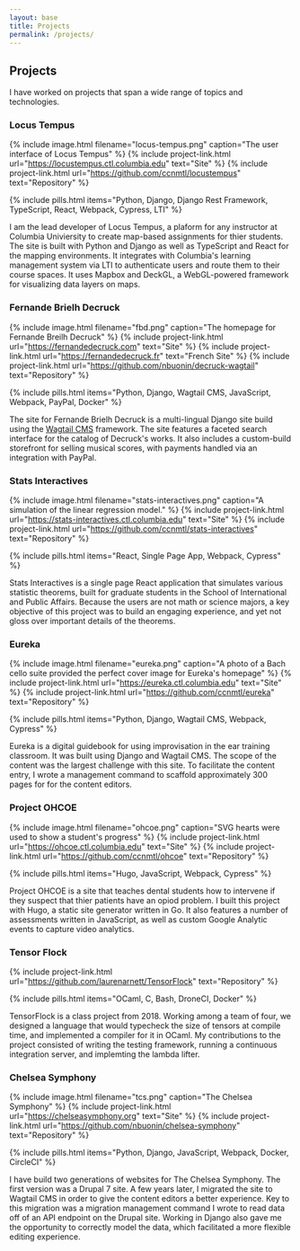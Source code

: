 ```yaml
---
layout: base
title: Projects
permalink: /projects/
---
```

## Projects
I have worked on projects that span a wide range of topics and technologies.

### Locus Tempus
{% include image.html filename="locus-tempus.png" caption="The user interface of Locus Tempus" %}
{% include project-link.html url="https://locustempus.ctl.columbia.edu" text="Site" %} {% include project-link.html url="https://github.com/ccnmtl/locustempus" text="Repository" %}

{% include pills.html items="Python, Django, Django Rest Framework, TypeScript, React, Webpack, Cypress, LTI" %}

I am the lead developer of Locus Tempus, a plaform for any instructor at
Columbia Univiersity to create map-based assignments for thier students. The
site is built with Python and Django as well as TypeScript and React for the
mapping environments. It integrates with Columbia's learning management system
via LTI to authenticate users and route them to their course spaces. It uses Mapbox and
DeckGL, a WebGL-powered framework for visualizing data layers on maps.

### Fernande Brielh Decruck
{% include image.html filename="fbd.png" caption="The homepage for Fernande Breilh Decruck" %}
{% include project-link.html url="https://fernandedecruck.com" text="Site" %} {% include project-link.html url="https://fernandedecruck.fr" text="French Site" %} {% include project-link.html url="https://github.com/nbuonin/decruck-wagtail" text="Repository" %}

{% include pills.html items="Python, Django, Wagtail CMS, JavaScript, Webpack, PayPal, Docker" %}

The site for Fernande Brielh Decruck is a multi-lingual Django site build using
the [Wagtail CMS](https://wagtail.io/) framework. The site features a faceted
search interface for the catalog of Decruck's works. It also includes a
custom-build storefront for selling musical scores, with payments handled via
an integration with PayPal.


### Stats Interactives
{% include image.html filename="stats-interactives.png" caption="A simulation of the linear regression model." %}
{% include project-link.html url="https://stats-interactives.ctl.columbia.edu" text="Site" %} {% include project-link.html url="https://github.com/ccnmtl/stats-interactives" text="Repository" %}

{% include pills.html items="React, Single Page App, Webpack, Cypress" %}

Stats Interactives is a single page React application that simulates various
statistic theorems, built for graduate students in the School of International
and Public Affairs. Because the users are not math or science majors, a key
objective of this project was to build an engaging experience, and yet not
gloss over important details of the theorems.

### Eureka
{% include image.html filename="eureka.png" caption="A photo of a Bach cello suite provided the perfect cover image for Eureka's homepage" %}
{% include project-link.html url="https://eureka.ctl.columbia.edu" text="Site" %} {% include project-link.html url="https://github.com/ccnmtl/eureka" text="Repository" %}

{% include pills.html items="Python, Django, Wagtail CMS, Webpack, Cypress" %}

Eureka is a digital guidebook for using improvisation in the ear training
classroom. It was built using Django and Wagtail CMS. The scope of the content
was the largest challenge with this site. To facilitate the content entry, I
wrote a management command to scaffold approximately 300 pages for for the
content editors.

### Project OHCOE
{% include image.html filename="ohcoe.png" caption="SVG hearts were used to show a student's progress" %}
{% include project-link.html url="https://ohcoe.ctl.columbia.edu" text="Site" %} {% include project-link.html url="https://github.com/ccnmtl/ohcoe" text="Repository" %}

{% include pills.html items="Hugo, JavaScript, Webpack, Cypress" %}

Project OHCOE is a site that teaches dental students how to intervene if they
suspect that thier patients have an opiod problem. I built this project with
Hugo, a static site generator written in Go. It also features a number of
assessments written in JavaScript, as well as custom Google Analytic events to
capture video analytics.

### Tensor Flock
{% include project-link.html url="https://github.com/laurenarnett/TensorFlock" text="Repository" %}

{% include pills.html items="OCaml, C, Bash, DroneCI, Docker" %}

TensorFlock is a class project from 2018. Working among a team of four, we
designed a language that would typecheck the size of tensors at compile time,
and implemented a compiler for it in OCaml. My contributions to the project
consisted of writing the testing framework, running a continuous integration
server, and implemting the lambda lifter.

### Chelsea Symphony
{% include image.html filename="tcs.png" caption="The Chelsea Symphony" %}
{% include project-link.html url="https://chelseasymphony.org" text="Site" %} {% include project-link.html url="https://github.com/nbuonin/chelsea-symphony" text="Repository" %}

{% include pills.html items="Python, Django, JavaScript, Webpack, Docker, CircleCI" %}

I have build two generations of websites for The Chelsea Symphony. The first
version was a Drupal 7 site. A few years later, I migrated the site to Wagtail
CMS in order to give the content editors a better experience. Key to this
migration was a migration management command I wrote to read data off of an API
endpoint on the Drupal site. Working in Django also gave me the opportunity to
correctly model the data, which facilitated a more flexible editing experience.
